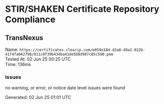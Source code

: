 # STIR/SHAKEN Certificate Repository Compliance

## TransNexus

Name: `https://certificates.clearip.com/e059e18d-d2a8-49a2-922b-41f4fa042798/011c8f39b434ba41de5b8d987c85c590.pem`\
Tested At: 02 Jun 25 00:25 UTC\
Time: 136ms

### Issues

no warning, or error, or notice date level issues were found

Generated: 02 Jun 25 01:01 UTC